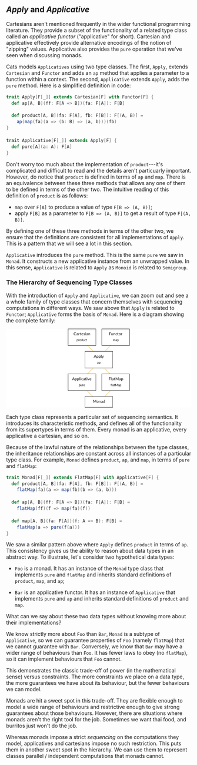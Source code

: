 ## *Apply* and *Applicative*

Cartesians aren't mentioned frequently
in the wider functional programming literature.
They provide a subset of the functionality of a related type class
called an *applicative functor* ("applicative" for short).
Cartesian and applicative effectively provide alternative encodings
of the notion of "zipping" values.
Applicative also provides the `pure` operation
that we've seen when discussing monads.

Cats models `Applicatives` using two type classes.
The first, `Apply`, extends `Cartesian` and `Functor` 
and adds an `ap` method that applies a parameter
to a function within a context.
The second, `Applicative` extends `Apply`,
adds the `pure` method.
Here is a simplified definition in code:

```scala
trait Apply[F[_]] extends Cartesian[F] with Functor[F] {
  def ap[A, B](ff: F[A => B])(fa: F[A]): F[B]

  def product[A, B](fa: F[A], fb: F[B]): F[(A, B)] =
    ap(map(fa)(a => (b: B) => (a, b)))(fb)
}

trait Applicative[F[_]] extends Apply[F] {
  def pure[A](a: A): F[A]
}
```

Don't worry too much about the implementation of `product`---it's
complicated and difficult to read
and the details aren't particuarly important.
However, do notice that `product` is defined in terms of `ap` and `map`.
There is an equivalence between these three methods that
allows any one of them to be defined in terms of the other two.
The intuitive reading of this definition of `product` is as follows:

- `map` over `F[A]` to produce a value of type `F[B => (A, B)]`;
- apply `F[B]` as a parameter to `F[B => (A, B)]`
  to get a result of type `F[(A, B)]`.

By defining one of these three methods in terms of the other two,
we ensure that the definitions are consistent
for all implementations of `Apply`.
This is a pattern that we will see a lot in this section.

`Applicative` introduces the `pure` method.
This is the same `pure` we saw in `Monad`.
It constructs a new applicative instance from an unwrapped value.
In this sense, `Applicative` is related to `Apply`
as `Monoid` is related to `Semigroup`.

### The Hierarchy of Sequencing Type Classes

With the introduction of `Apply` and `Applicative`,
we can zoom out and see a a whole family of type classes
that concern themselves with sequencing computations in different ways.
We saw above that `Apply` is related to `Functor`;
`Applicative` forms the basis of `Monad`.
Here is a diagram showing the complete family:

![Monad type class hierarchy](src/pages/applicatives/hierarchy.png)

Each type class represents a particular set of sequencing semantics.
It introduces its characteristic methods,
and defines all of the functionality from its supertypes in terms of them.
Every monad is an applicative, every applicative a cartesian, and so on.

Because of the lawful nature of the relationships between the type classes,
the inheritance relationships are constant across all instances of a particular type class.
For example, `Monad` defines `product`, `ap`, and `map`, in terms of `pure` and `flatMap`:

```scala
trait Monad[F[_]] extends FlatMap[F] with Applicative[F] {
  def product[A, B](fa: F[A], fb: F[B]): F[(A, B)] =
    flatMap(fa)(a => map(fb)(b => (a, b)))

  def ap[A, B](ff: F[A => B])(fa: F[A]): F[B] =
    flatMap(ff)(f => map(fa)(f))

  def map[A, B](fa: F[A])(f: A => B): F[B] =
    flatMap(a => pure(f(a)))
}
```

We saw a similar pattern above where `Apply` defines `product` in terms of `ap`.
This consistency gives us the ability to reason about data types in an abstract way.
To illustrate, let's consider two hypothetical data types:

- `Foo` is a monad.
  It has an instance of the `Monad` type class
  that implements `pure` and `flatMap`
  and inherits standard definitions of `product`, `map`, and `ap`;

- `Bar` is an applicative functor.
  It has an instance of `Applicative`
  that implements `pure` and `ap`
  and inherits standard definitions of `product` and `map`.

What can we say about these two data types
without knowing more about their implementations?

We know strictly more about `Foo` than `Bar`,
`Monad` is a subtype of `Applicative`,
so we can guarantee properties of `Foo` (namely `flatMap`)
that we cannot guarantee with `Bar`.
Conversely, we know that `Bar`
may have a wider range of behaviours than `Foo`.
It has fewer laws to obey (no `flatMap`),
so it can implement behaviours that `Foo` cannot.

This demonstrates the classic trade-off of power
(in the mathematical sense) versus constraints.
The more constraints we place on a data type,
the more guarantees we have about its behaviour,
but the fewer behaviours we can model.

Monads are hit a sweet spot in this trade-off.
They are flexible enough to model a wide range of behaviours
and restrictive enough to give strong guarantees about those behaviours.
However, there are situations where monads aren't the right tool for the job.
Sometimes we want thai food, and burritos just won't do the job.

Whereas monads impose a strict *sequencing* on the computations they model,
applicatives and cartesians impose no such restriction.
This puts them in another sweet spot in the hierarchy.
We can use them to represent classes parallel / independent computations
that monads cannot.
